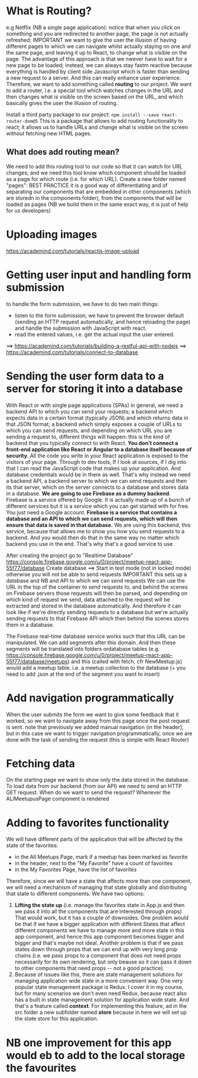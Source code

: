 # What is Routing?

e.g Netflix (NB a single page application): notice that when you click on something and you are redirected to another page, the page is not actually refreshed: IMPORTANT we want to give the user the illusion of having different pages to which we can navigate whilst actually staying on one and the same page, and leaving it up to React, to change what is visible on the page. The advantage of this approach is that we nwever have to wait for a new page to be loaded; instead, we can always stay fastm reactive because everything is handled by client side Javascript which is faster than sending a new request to a server. And this can really enhance user experience.
Therefore, we want to add something called **routing** to our project. We want to add a router, i.e. a special tool which watches changes in the URL and then changes what is visible on the screen based on the URL, and which basically gives the user the illusion of routing.

Install a third party package to our project:
    `npm install --save react-router-dom@5`
This is a package that allows to add routing functionality to react; it allows us to handle URLs and change what is visible on the screen without fetching new HTML pages.

## What does **add routing** mean?
We need to add this routing tool to our code so that it can watch for URL changes; and we need this tool know which component should be loaded as a page for which route (i.e. for which URL).
Create a new folder named "pages": BEST PRACTICE it is a good way of differentiating and of separating our components that are embedded in other components (which are storedn in the components folder), from the components that will be loaded as pages (NB we build them in the same exact way, it is just of help for us developers)

# Uploading images
https://academind.com/tutorials/reactjs-image-upload

# Getting user input and handling form submission
to handle the form submission, we have to do two main things:
- listen to the form submission; we have to prevent the browser default (sending an HTTP request automatically, and hence reloading the page) and handle the submission with JavaScript with react.
- read the entered values, i.e. get the actual input the user entered.

==> https://academind.com/tutorials/building-a-restful-api-with-nodejs
==> https://academind.com/tutorials/connect-to-database

# Sending the user form data to a server for storing it into a database
With React or with single page applications (SPAs) in general, we need a backend API to which you can send your requests; a backend which expects data in a certain format (typically JSON) and which returns data in that JSON format; a backend which simply exposes a couple of URLs to which you can send requests, and depending on which URL you are sending a request to, different things will happen: this is the kind of backend that you typically connect to with React. **You don't connect a front-end application like React or Angular to a database itself because of security**.
All the code you write in your React application is exposed to the visitors of your page. Through to dev tools, If I look at sources, if I dig into that I can read the JavaScript code that makes up your application. And database credentials would be in there as well. That's why instead we need a backend API, a backend server to which we can send requests and then its that server, which on the server connects to a database and stores data in a database. **We are going to use Firebase as a dummy backend**. Firebase is a service offered by Google. It is actually made up of a bunch of different services but it is a service which you can get started with for free. You just need a Google account. **Firebase is a service that contains a database and an API to which we can send requests, which will then ensure that data is saved in that database.**
We are  using this backend, this service, because that allows me to show you how you send requests to a backend. And you would then do that in the same way no matter which backend you use in the end. That's why that's a good service to use.

After creating the project go to "Realtime Database"
https://console.firebase.google.com/u/0/project/meetup-react-app-55f77/database
Create database ==> Start in test mode (not in locked mode) otherwise you will not be able to send requests
IMPORTANT this sets up a database and NB and API to which we can send requests
We can use the URL in the top of the container to send requests to, and behind the scenes on Firebase servers those requests will then be parsed, and depending on which kind of request we send, data attached to the request will be extracted and stored in the database automatically.
And therefore it can look like if we're directly sending requests to a database but we're actually sending requests to that Firebase API which then behind the scenes stores them in a database.

The Firebase real-time database service works such that this URL can be manipulated. We can add segments after this domain. And then these segments will be translated into folders ordatabase tables (e.g. https://console.firebase.google.com/u/0/project/meetup-react-app-55f77/database/meetups) and this (called with fetch, cfr NewMeetup.js) would add a meetup table. i.e. a meetup collection to the database (+ you need to add .json at the end of the segment you want to insert)


# Add navigation programmatically
When the user submits the form we want to give some feedback that it worked, so we want to navigate away from this page once the post request is sent.
note that previously we added manual navigation (in the header), but in this case we want to trigger navigation programmatically, once we are done with the task of sending the request (this is simple with React Router)

# Fetching data
On the starting page we want to show only the data stored in the database.
To load data from our backend (from our API) we need to send an HTTP GET request.
When do we want to send the request? Whenever the ALlMeetupusPage component is rendered

# Adding to favorites functionality
We will have different parts of the application that will be affected by the state of the favorites:
- in the All Meetups Page, mark if a meetup has been marked as favorite
- in the header, next to the "My Favorite" have a count of favorites
- in the My Favorites Page, have the list of favorites

Therefore, since we will have a state that affects more than one component, we will need a mechanism of managing that state globally and distributing that state to different components.
 We have two options:
 1. **Lifting the state up** (i.e. manage the favorites state in App.js and then we pass it into all the components that are interested through props)
        That would work, but it has a couple of downsides. One problem would be that if we have a bigger application with different States that affect different components we have to manage more and more state in this app component, and hence this app component becomes bigger and bigger and that's maybe not ideal. Another problem is that if we pass states down through props that we can end up with very long prop chains (i.e. we pass props to a component that does not need props necessarily for its own rendering, but only beause so it can pass it down to other components that need props -- not a good practice).
 2. Because of issues like this, there are state management solutions for managing application wide state in a more convenient way. One very popular state management package is Redux. I cover it in my course, but for many scenarios we don't even need Redux, because react also has a built in state management solution for application wide state. And that's a feature called **context**. For implementing this feature, ad in the src folder a new subfolder named **store** because in here we will set up the state store for this application.


# NB one improvement for this app would eb to add to the local storage the favourites